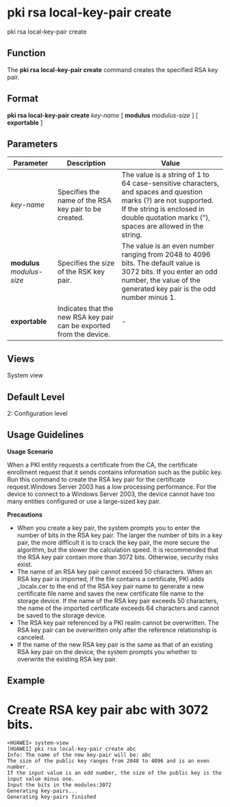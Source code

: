 pki rsa local-key-pair create
=============================

pki rsa local-key-pair create

Function
--------



The **pki rsa local-key-pair create** command creates the specified RSA key pair.




Format
------

**pki rsa local-key-pair create** *key-name* [ **modulus** *modulus-size* ] [ **exportable** ]


Parameters
----------

| Parameter | Description | Value |
| --- | --- | --- |
| *key-name* | Specifies the name of the RSA key pair to be created. | The value is a string of 1 to 64 case-sensitive characters, and spaces and question marks (?) are not supported. If the string is enclosed in double quotation marks ("), spaces are allowed in the string. |
| **modulus** *modulus-size* | Specifies the size of the RSK key pair. | The value is an even number ranging from 2048 to 4096 bits. The default value is 3072 bits. If you enter an odd number, the value of the generated key pair is the odd number minus 1. |
| **exportable** | Indicates that the new RSA key pair can be exported from the device. | - |



Views
-----

System view


Default Level
-------------

2: Configuration level


Usage Guidelines
----------------

**Usage Scenario**

When a PKI entity requests a certificate from the CA, the certificate enrollment request that it sends contains information such as the public key. Run this command to create the RSA key pair for the certificate request.Windows Server 2003 has a low processing performance. For the device to connect to a Windows Server 2003, the device cannot have too many entities configured or use a large-sized key pair.

**Precautions**

* When you create a key pair, the system prompts you to enter the number of bits in the RSA key pair. The larger the number of bits in a key pair, the more difficult it is to crack the key pair, the more secure the algorithm, but the slower the calculation speed. It is recommended that the RSA key pair contain more than 3072 bits. Otherwise, security risks exist.
* The name of an RSA key pair cannot exceed 50 characters. When an RSA key pair is imported, if the file contains a certificate, PKI adds \_localx.cer to the end of the RSA key pair name to generate a new certificate file name and saves the new certificate file name to the storage device. If the name of the RSA key pair exceeds 50 characters, the name of the imported certificate exceeds 64 characters and cannot be saved to the storage device.
* The RSA key pair referenced by a PKI realm cannot be overwritten. The RSA key pair can be overwritten only after the reference relationship is canceled.
* If the name of the new RSA key pair is the same as that of an existing RSA key pair on the device, the system prompts you whether to overwrite the existing RSA key pair.

Example
-------

# Create RSA key pair abc with 3072 bits.
```
<HUAWEI> system-view
[HUAWEI] pki rsa local-key-pair create abc
Info: The name of the new key-pair will be: abc
The size of the public key ranges from 2048 to 4096 and is an even number.
If the input value is an odd number, the size of the public key is the input value minus one.
Input the bits in the modules:3072
Generating key-pairs...
Generating key-pairs finished

```